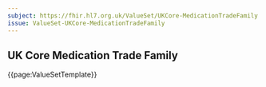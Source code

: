```yaml
---
subject: https://fhir.hl7.org.uk/ValueSet/UKCore-MedicationTradeFamily
issue: ValueSet-UKCore-MedicationTradeFamily
---
```

## UK Core Medication Trade Family

{{page:ValueSetTemplate}}